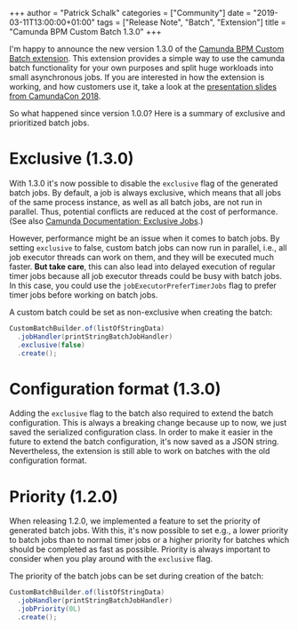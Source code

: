 +++
author = "Patrick Schalk"
categories = ["Community"]
date = "2019-03-11T13:00:00+01:00"
tags = ["Release Note", "Batch", "Extension"]
title = "Camunda BPM Custom Batch 1.3.0"
+++
 
I'm happy to announce the new version 1.3.0 of the [Camunda BPM Custom Batch extension](https://github.com/camunda/camunda-bpm-custom-batch). This extension provides a simple way to use the camunda batch functionality for your own purposes and split huge workloads into small asynchronous jobs. If you are interested in how the extension is working, and how customers use it, take a look at the [presentation slides from CamundaCon 2018](https://www.slideshare.net/camunda/camundacon-2018-custom-batch-extension).
 
So what happened since version 1.0.0? Here is a summary of exclusive and prioritized batch jobs.
 
<!--more-->
 
# Exclusive (1.3.0)
 
With 1.3.0 it's now possible to disable the `exclusive` flag of the generated batch jobs.
By default, a job is always exclusive, which means that all jobs of the same process instance, as well as all batch jobs, are not run in parallel. Thus, potential conflicts are reduced at the cost of performance.
(See also [Camunda Documentation: Exclusive Jobs](https://docs.camunda.org/manual/latest/user-guide/process-engine/the-job-executor/#exclusive-jobs).)
 
However, performance might be an issue when it comes to batch jobs. By setting `exclusive` to false, custom batch jobs can now run in parallel, i.e., all job executor threads can work on them, and they will be executed much faster. **But take care**, this can also lead into delayed execution of regular timer jobs because all job executor threads could be busy with batch jobs.
In this case, you could use the `jobExecutorPreferTimerJobs` flag to prefer timer jobs before working on batch jobs.

A custom batch could be set as non-exclusive when creating the batch:

```java
CustomBatchBuilder.of(listOfStringData)
  .jobHandler(printStringBatchJobHandler)
  .exclusive(false)
  .create();
```
 
# Configuration format (1.3.0)
 
Adding the `exclusive` flag to the batch also required to extend the batch configuration. This is always a breaking change because up to now, we just saved the serialized configuration class. In order to make it easier in the future to extend the batch configuration, it's now saved as a JSON string.
Nevertheless, the extension is still able to work on batches with the old configuration format.
 
# Priority (1.2.0)
 
When releasing 1.2.0, we implemented a feature to set the priority of generated batch jobs. With this, it's now possible to set e.g., a lower priority to batch jobs than to normal timer jobs or a higher priority for batches which should be completed as fast as possible. Priority is always important to consider when you play around with the `exclusive` flag.

The priority of the batch jobs can be set during creation of the batch:

```java
CustomBatchBuilder.of(listOfStringData)
  .jobHandler(printStringBatchJobHandler)
  .jobPriority(0L)
  .create();
```
